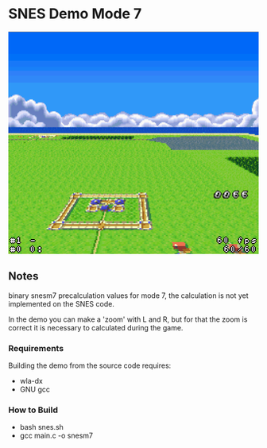 # SNES Demo Mode 7
<img src="screenshot.png?raw=true" alt="Demo Mode 7 Screenshot" width="512" height="448">


## Notes
binary snesm7 precalculation values for mode 7, the calculation is not yet implemented on the SNES code.

In the demo you can make a 'zoom' with L and R, but for that the zoom is correct it is necessary to calculated during the game.


### Requirements
Building the demo from the source code requires:
- wla-dx
- GNU gcc

### How to Build
- bash snes.sh
- gcc main.c -o snesm7
